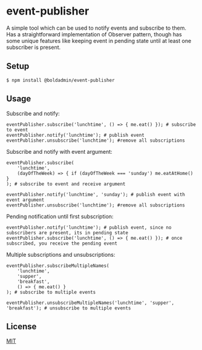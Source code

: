 # event-publisher
A simple tool which can be used to notify events and subscribe to them.
Has a straightforward implementation of Observer pattern, though has some unique
features like keeping event in pending state until at least one subscriber is present.

## Setup

```
$ npm install @boldadmin/event-publisher
```

## Usage

Subscribe and notify:
```
eventPublisher.subscribe('lunchtime', () => { me.eat() }); # subscribe to event
eventPublisher.notify('lunchtime'); # publish event
eventPublisher.unsubscribe('lunchtime'); #remove all subscriptions
```

Subscribe and notify with event argument:
```
eventPublisher.subscribe(
    'lunchtime',
    (dayOfTheWeek) => { if (dayOfTheWeek === 'sunday') me.eatAtHome() }
); # subscribe to event and receive argument
    
eventPublisher.notify('lunchtime', 'sunday'); # publish event with event argument
eventPublisher.unsubscribe('lunchtime'); #remove all subscriptions
```

Pending notification until first subscription:
```
eventPublisher.notify('lunchtime'); # publish event, since no subscribers are present, its in pending state
eventPublisher.subscribe('lunchtime', () => { me.eat() }); # once subscribed, you receive the pending event
```


Multiple subscriptions and unsubscriptions:
```
eventPublisher.subscribeMultipleNames(
    'lunchtime',
    'supper',
    'breakfast',
    () => { me.eat() }
); # subscribe to multiple events

eventPublisher.unsubscribeMultipleNames('lunchtime', 'supper', 'breakfast'); # unsubscribe to multiple events
```

## License
[MIT](https://choosealicense.com/licenses/mit/)
